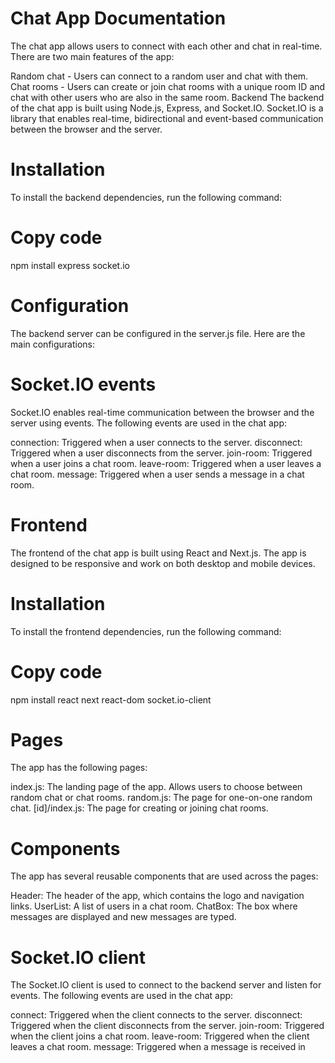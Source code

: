 

# Chat App Documentation
The chat app allows users to connect with each other and chat in real-time. There are two main features of the app:

Random chat - Users can connect to a random user and chat with them.
Chat rooms - Users can create or join chat rooms with a unique room ID and chat with other users who are also in the same room.
Backend
The backend of the chat app is built using Node.js, Express, and Socket.IO. Socket.IO is a library that enables real-time, bidirectional and event-based communication between the browser and the server.

# Installation
To install the backend dependencies, run the following command:


# Copy code
npm install express socket.io

# Configuration
The backend server can be configured in the server.js file. Here are the main configurations:

# Socket.IO events
Socket.IO enables real-time communication between the browser and the server using events. The following events are used in the chat app:

connection: Triggered when a user connects to the server.
disconnect: Triggered when a user disconnects from the server.
join-room: Triggered when a user joins a chat room.
leave-room: Triggered when a user leaves a chat room.
message: Triggered when a user sends a message in a chat room.

# Frontend
The frontend of the chat app is built using React and Next.js. The app is designed to be responsive and work on both desktop and mobile devices.

# Installation
To install the frontend dependencies, run the following command:

# Copy code
npm install react next react-dom socket.io-client

# Pages
The app has the following pages:

index.js: The landing page of the app. Allows users to choose between random chat or chat rooms.
random.js: The page for one-on-one random chat.
[id]/index.js: The page for creating or joining chat rooms.

# Components
The app has several reusable components that are used across the pages:

Header: The header of the app, which contains the logo and navigation links.
UserList: A list of users in a chat room.
ChatBox: The box where messages are displayed and new messages are typed.

# Socket.IO client
The Socket.IO client is used to connect to the backend server and listen for events. The following events are used in the chat app:

connect: Triggered when the client connects to the server.
disconnect: Triggered when the client disconnects from the server.
join-room: Triggered when the client joins a chat room.
leave-room: Triggered when the client leaves a chat room.
message: Triggered when a message is received in
